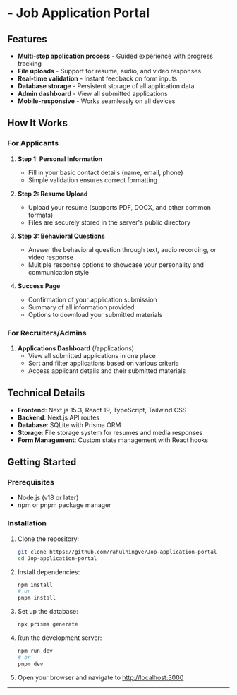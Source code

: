 #  - Job Application Portal




##  Features

- **Multi-step application process** - Guided experience with progress tracking
- **File uploads** - Support for resume, audio, and video responses
- **Real-time validation** - Instant feedback on form inputs
- **Database storage** - Persistent storage of all application data
- **Admin dashboard** - View all submitted applications
- **Mobile-responsive** - Works seamlessly on all devices

##  How It Works

### For Applicants

1. **Step 1: Personal Information**
   - Fill in your basic contact details (name, email, phone)
   - Simple validation ensures correct formatting

2. **Step 2: Resume Upload**
   - Upload your resume (supports PDF, DOCX, and other common formats)
   - Files are securely stored in the server's public directory

3. **Step 3: Behavioral Questions**
   - Answer the behavioral question through text, audio recording, or video response
   - Multiple response options to showcase your personality and communication style

4. **Success Page**
   - Confirmation of your application submission
   - Summary of all information provided
   - Options to download your submitted materials

### For Recruiters/Admins

1. **Applications Dashboard** (/applications)
   - View all submitted applications in one place
   - Sort and filter applications based on various criteria
   - Access applicant details and their submitted materials

##  Technical Details

- **Frontend**: Next.js 15.3, React 19, TypeScript, Tailwind CSS
- **Backend**: Next.js API routes
- **Database**: SQLite with Prisma ORM
- **Storage**: File storage system for resumes and media responses
- **Form Management**: Custom state management with React hooks

##  Getting Started

### Prerequisites

- Node.js (v18 or later)
- npm or pnpm package manager

### Installation

1. Clone the repository:
   ```bash
   git clone https://github.com/rahulhingve/Jop-application-portal
   cd Jop-application-portal
   ```

2. Install dependencies:
   ```bash
   npm install
   # or
   pnpm install
   ```

3. Set up the database:
   ```bash
   npx prisma generate
   ```

4. Run the development server:
   ```bash
   npm run dev
   # or
   pnpm dev
   ```

5. Open your browser and navigate to [http://localhost:3000](http://localhost:3000)






---


